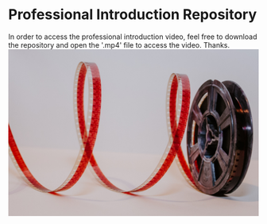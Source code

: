 # Professional Introduction Repository 

In order to access the professional introduction video, feel free to download the repository and open the '.mp4' file to access the video. Thanks. 
<img src = "https://github.com/suhasmaddali/Professional-Introduction-Repository/blob/main/denise-jans-tV80374iytg-unsplash.jpg" width = "750"/>
